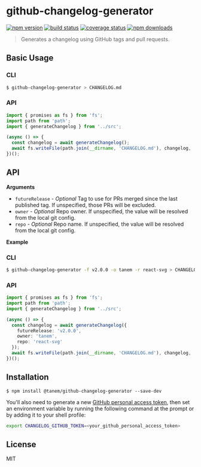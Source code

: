 # github-changelog-generator

[![npm version](https://img.shields.io/npm/v/@tanem/github-changelog-generator.svg?style=flat-square)](https://www.npmjs.com/package/@tanem/github-changelog-generator)
[![build status](https://img.shields.io/travis/tanem/github-changelog-generator/master.svg?style=flat-square)](https://travis-ci.org/tanem/github-changelog-generator)
[![coverage status](https://img.shields.io/codecov/c/github/tanem/github-changelog-generator.svg?style=flat-square)](https://codecov.io/gh/tanem/github-changelog-generator)
[![npm downloads](https://img.shields.io/npm/dm/@tanem/github-changelog-generator.svg?style=flat-square)](https://www.npmjs.com/package/@tanem/github-changelog-generator)

> Generates a changelog using GitHub tags and pull requests.

## Basic Usage

### CLI

```sh
$ github-changelog-generator > CHANGELOG.md
```

### API

```ts
import { promises as fs } from 'fs';
import path from 'path';
import { generateChangelog } from '../src';

(async () => {
  const changelog = await generateChangelog();
  await fs.writeFile(path.join(__dirname, 'CHANGELOG.md'), changelog, 'utf-8');
})();
```

## API

**Arguments**

- `futureRelease` - _Optional_ Tag to use for PRs merged since the last published tag. If unspecified, those PRs will be excluded.
- `owner` - _Optional_ Repo owner. If unspecified, the value will be resolved from the local git config.
- `repo` - _Optional_ Repo name. If unspecified, the value will be resolved from the local git config.

**Example**

### CLI

```sh
$ github-changelog-generator -f v2.0.0 -o tanem -r react-svg > CHANGELOG.md
```

### API

```ts
import { promises as fs } from 'fs';
import path from 'path';
import { generateChangelog } from '../src';

(async () => {
  const changelog = await generateChangelog({
    futureRelease: 'v2.0.0',
    owner: 'tanem',
    repo: 'react-svg'
  });
  await fs.writeFile(path.join(__dirname, 'CHANGELOG.md'), changelog, 'utf-8');
})();
```

## Installation

```
$ npm install @tanem/github-changelog-generator --save-dev
```

You'll also need to generate a new [GitHub personal access token](https://github.com/settings/tokens), then set an environment variable by running the following command at the prompt or by adding it to your shell profile:

```sh
export CHANGELOG_GITHUB_TOKEN=<your_github_personal_access_token>
```

## License

MIT
